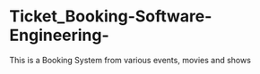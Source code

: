 # Ticket_Booking-Software-Engineering-
This is a Booking System from various events, movies and shows 
